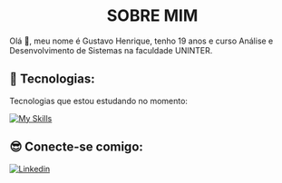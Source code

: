 <h1 align="center"> SOBRE MIM </h1>

<p> Olá 👋, meu nome é Gustavo Henrique, tenho 19 anos e curso Análise e Desenvolvimento de Sistemas na faculdade UNINTER. <br/>

## 🚀 Tecnologias:

Tecnologias que estou estudando no momento:

[![My Skills](https://skillicons.dev/icons?i=html,css,js,python)](https://skillicons.dev)

## 😎 Conecte-se comigo:

[![Linkedin](https://skillicons.dev/icons?i=linkedin)](https://www.linkedin.com/in/gustavohenriquefsdev/)
